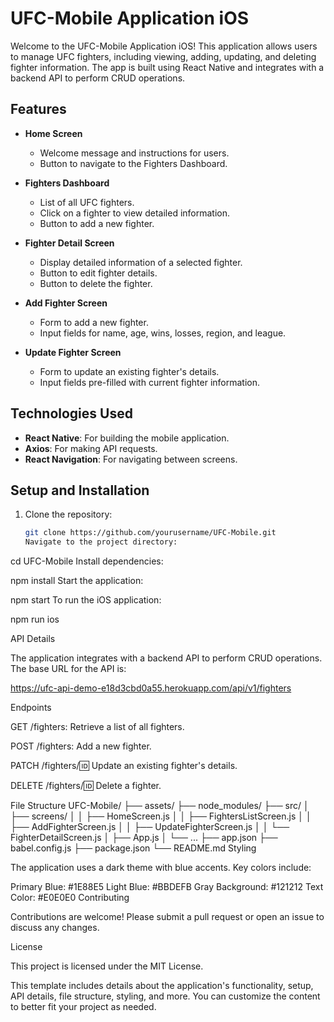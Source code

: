 # UFC-Mobile Application iOS

Welcome to the UFC-Mobile Application iOS! This application allows users to manage UFC fighters, including viewing, adding, updating, and deleting fighter information. The app is built using React Native and integrates with a backend API to perform CRUD operations.

## Features

- **Home Screen**

  - Welcome message and instructions for users.
  - Button to navigate to the Fighters Dashboard.

- **Fighters Dashboard**

  - List of all UFC fighters.
  - Click on a fighter to view detailed information.
  - Button to add a new fighter.

- **Fighter Detail Screen**

  - Display detailed information of a selected fighter.
  - Button to edit fighter details.
  - Button to delete the fighter.

- **Add Fighter Screen**

  - Form to add a new fighter.
  - Input fields for name, age, wins, losses, region, and league.

- **Update Fighter Screen**
  - Form to update an existing fighter's details.
  - Input fields pre-filled with current fighter information.

## Technologies Used

- **React Native**: For building the mobile application.
- **Axios**: For making API requests.
- **React Navigation**: For navigating between screens.

## Setup and Installation

1. Clone the repository:
   ```bash
   git clone https://github.com/yourusername/UFC-Mobile.git
   Navigate to the project directory:
   ```

cd UFC-Mobile
Install dependencies:

npm install
Start the application:

npm start
To run the iOS application:

npm run ios

API Details

The application integrates with a backend API to perform CRUD operations. The base URL for the API is:

https://ufc-api-demo-e18d3cbd0a55.herokuapp.com/api/v1/fighters

Endpoints

GET /fighters: Retrieve a list of all fighters.

POST /fighters: Add a new fighter.

PATCH /fighters/:id: Update an existing fighter's details.

DELETE /fighters/:id: Delete a fighter.

File Structure
UFC-Mobile/
├── assets/
├── node_modules/
├── src/
│ ├── screens/
│ │ ├── HomeScreen.js
│ │ ├── FightersListScreen.js
│ │ ├── AddFighterScreen.js
│ │ ├── UpdateFighterScreen.js
│ │ └── FighterDetailScreen.js
│ ├── App.js
│ └── ...
├── app.json
├── babel.config.js
├── package.json
└── README.md
Styling

The application uses a dark theme with blue accents. Key colors include:

Primary Blue: #1E88E5
Light Blue: #BBDEFB
Gray Background: #121212
Text Color: #E0E0E0
Contributing

Contributions are welcome! Please submit a pull request or open an issue to discuss any changes.

License

This project is licensed under the MIT License.

This template includes details about the application's functionality, setup, API details, file structure, styling, and more. You can customize the content to better fit your project as needed.
